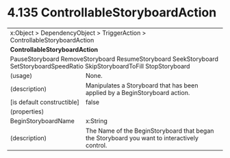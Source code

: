 <html dir="LTR" xmlns:mshelp="http://msdn.microsoft.com/mshelp" xmlns:ddue="http://ddue.schemas.microsoft.com/authoring/2003/5" xmlns:xlink="http://www.w3.org/1999/xlink" xmlns:tool="http://www.microsoft.com/tooltip">

<body>
 <input type="hidden" id="userDataCache" class="userDataStyle">
 <input type="hidden" id="hiddenScrollOffset">
 <img id="dropDownImage" style="display:none; height:0; width:0;" src="../local/drpdown.gif">
 <img id="dropDownHoverImage" style="display:none; height:0; width:0;" src="../local/drpdown_orange.gif">
 <img id="collapseImage" style="display:none; height:0; width:0;" src="../local/collapse.gif">
 <img id="expandImage" style="display:none; height:0; width:0;" src="../local/exp.gif">
 <img id="collapseAllImage" style="display:none; height:0; width:0;" src="../local/collall.gif">
 <img id="expandAllImage" style="display:none; height:0; width:0;" src="../local/expall.gif">
 <img id="copyImage" style="display:none; height:0; width:0;" src="../local/copycode.gif">
 <img id="copyHoverImage" style="display:none; height:0; width:0;" src="../local/copycodeHighlight.gif">
 <div id="header"><h1 class="heading">4.135 ControllableStoryboardAction</h1></div>

 <div id="mainSection">
 <div id="mainBody">
 <div id="allHistory" class="saveHistory" onsave="saveAll()" onload="loadAll()"></div>
 <p xmlns:wsd="http://wsdev.schemas.microsoft.com/authoring/2008/2" xmlns:msxsl="urn:schemas-microsoft-com:xslt" xmlns:script="urn:script" xmlns:build="urn:build">
 </p>
 <div id="sectionSection0" class="section" name="collapseableSection">
 <content xmlns="http://ddue.schemas.microsoft.com/authoring/2003/5" xmlns:wsd="http://wsdev.schemas.microsoft.com/authoring/2008/2" xmlns:msxsl="urn:schemas-microsoft-com:xslt" xmlns:script="urn:script" xmlns:build="urn:build">
 </content>
 </div>
 <div id="sectionSection1" class="section" name="collapseableSection">
 <content xmlns="http://ddue.schemas.microsoft.com/authoring/2003/5" xmlns:wsd="http://wsdev.schemas.microsoft.com/authoring/2008/2" xmlns:msxsl="urn:schemas-microsoft-com:xslt" xmlns:script="urn:script" xmlns:build="urn:build">
 <table class="ProtocolAuthoredTable" xmlns="">
 <tr><td colspan="2">
<mshelp:link keywords="86913f34-aa06-4c94-9f09-83936a822fd8" tabindex="0">x:Object</mshelp:link> &gt; <mshelp:link keywords="22a604a1-b593-4464-91e4-488285506428" tabindex="0">DependencyObject</mshelp:link> &gt; <mshelp:link keywords="3f082a10-82f0-4619-a3a8-a63dd0ddc1c8" tabindex="0">TriggerAction</mshelp:link> &gt; <mshelp:link keywords="e8772397-7eb2-413d-88cc-7e0abb6dd01b" tabindex="0">ControllableStoryboardAction</mshelp:link> </td>
 </tr>
 <tr><td colspan="2">
 <b>
ControllableStoryboardAction </b>
 </td>
 </tr>
 <tr><td colspan="2">
<mshelp:link keywords="de4fe2db-9604-4122-b459-19637a4bbdca" tabindex="0">PauseStoryboard</mshelp:link> <mshelp:link keywords="356d9711-5ea9-42bc-b832-e231c959b5e7" tabindex="0">RemoveStoryboard</mshelp:link> <mshelp:link keywords="6c04733f-a35a-4511-a24a-ce199816d0af" tabindex="0">ResumeStoryboard</mshelp:link> <mshelp:link keywords="48a01a9c-2a80-441c-bda6-f0ac422b6551" tabindex="0">SeekStoryboard</mshelp:link> <mshelp:link keywords="4b737b51-58d0-4674-892c-dea908e62c22" tabindex="0">SetStoryboardSpeedRatio</mshelp:link> <mshelp:link keywords="1a36b795-506e-4dbe-8ea5-0c5ca2f7c476" tabindex="0">SkipStoryboardToFill</mshelp:link> <mshelp:link keywords="6c68387b-2b32-44ad-a7df-8744bbcbed02" tabindex="0">StopStoryboard</mshelp:link> </td>
 </tr>
 <tr><td><div class="indent0">(usage)</div></td>
 <td>None. </td>
 </tr>
 <tr><td><div class="indent0">(description)</div></td>
 <td>Manipulates a Storyboard that has been applied by a BeginStoryboard action. </td>
 </tr>
 <tr><td><div class="indent0">[is default constructible]</div></td>
 <td>false </td>
 </tr>
 <tr><td><div class="indent0">(properties)</div></td>
 <td> </td>
 </tr>
 <tr><td><div class="indent2">BeginStoryboardName</div></td>
 <td><mshelp:link keywords="9defda5a-685e-4b5a-9b63-e97e2b4184ee" tabindex="0">x:String</mshelp:link> </td>
 </tr>
 <tr><td><div class="indent4">(description)</div></td>
 <td>The Name of the BeginStoryboard that began the Storyboard you want to interactively control. </td>
 </tr>
</table>
 </content>
 </div>
 <!--[if gte IE 5]>
 <tool:tip element="languageFilterToolTip" avoidmouse="false"/>
 <![endif]-->
 </div>
 <a name="feedback"></a><span></span>
 </div>
</body></html>
